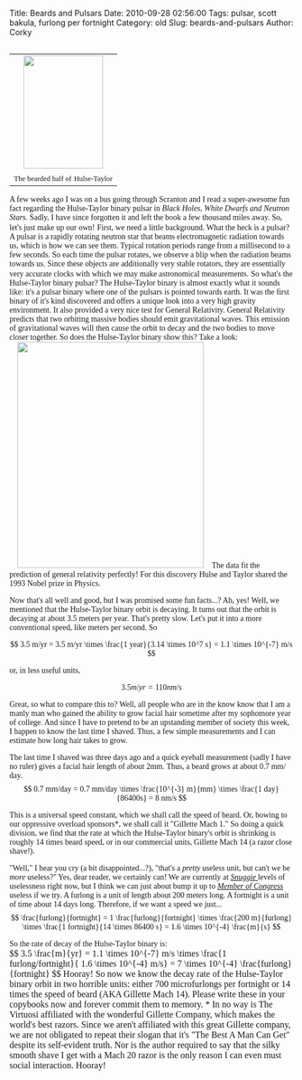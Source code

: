 Title: Beards and Pulsars
Date: 2010-09-28 02:56:00
Tags: pulsar, scott bakula, furlong per fortnight
Category: old
Slug: beards-and-pulsars
Author: Corky

<table cellpadding="0" cellspacing="0" class="tr-caption-container" style="float: left; margin-right: 1em; text-align: left;"><tbody><tr><td style="text-align: center;"><a href="http://4.bp.blogspot.com/_fa6AZDCsHnY/TKF59ueq6-I/AAAAAAAAAHM/-dRSw4CNM3w/s1600/hulse_postcard.jpg" imageanchor="1" style="clear: left; margin-bottom: 1em; margin-left: auto; margin-right: auto;"><span class="Apple-style-span" style="font-family: Georgia, 'Times New Roman', serif;"><img border="0" height="200" src="http://4.bp.blogspot.com/_fa6AZDCsHnY/TKF59ueq6-I/AAAAAAAAAHM/-dRSw4CNM3w/s200/hulse_postcard.jpg" width="141" /></span></a></td></tr><tr><td class="tr-caption" style="text-align: center;"><span class="Apple-style-span" style="font-size: small;"><span class="Apple-style-span" style="font-family: Georgia, 'Times New Roman', serif;">The bearded half of</span></span>
<span class="Apple-style-span" style="font-size: small;"><span class="Apple-style-span" style="font-family: Georgia, 'Times New Roman', serif;">Hulse-Taylor</span></span></td></tr></tbody></table><span class="Apple-style-span" style="font-family: Georgia, 'Times New Roman', serif;">A few weeks ago I was on a bus going through Scranton and I read a super-awesome fun fact regarding the Hulse-Taylor binary pulsar in </span><i><span class="Apple-style-span" style="font-family: Georgia, 'Times New Roman', serif;">Black Holes, White Dwarfs and Neutron Stars</span></i><span class="Apple-style-span" style="font-family: Georgia, 'Times New Roman', serif;">.  Sadly, I have since forgotten it and left the book a few thousand miles away.  So, let's just make up our own!</span>
<span class="Apple-style-span" style="font-family: Georgia, 'Times New Roman', serif;">
</span>
<a name='more'></a><span class="Apple-style-span" style="font-family: Georgia, 'Times New Roman', serif;"> First, we need a little background.  What the heck is a pulsar?  A pulsar is a rapidly rotating neutron star that beams electromagnetic radiation towards us, which is how we can see them.  Typical rotation periods range from a millisecond to a few seconds.  So each time the pulsar rotates, we observe a blip when the radiation beams towards us.  Since these objects are additionally very stable rotators, they are essentially very accurate clocks with which we may make astronomical measurements.</span>
<span class="Apple-style-span" style="font-family: Georgia, 'Times New Roman', serif;">
</span> 
<span class="Apple-style-span" style="font-family: Georgia, 'Times New Roman', serif;">So what's the Hulse-Taylor binary pulsar?  The Hulse-Taylor binary is almost exactly what it sounds like: it's a pulsar binary where one of the pulsars is pointed towards earth.  It was the first binary of it's kind discovered and offers a unique look into a very high gravity environment.  It also provided a very nice test for General Relativity.  General Relativity predicts that two orbiting massive bodies should emit gravitational waves.  This emission of gravitational waves will then cause the orbit to decay and the two bodies to move closer together.  So does the Hulse-Taylor binary show this?  Take a look:</span>
<a href="http://1.bp.blogspot.com/_fa6AZDCsHnY/TKF5SwXxsXI/AAAAAAAAAHI/wPELMEGlWW0/s1600/PSR_1913_new_large.jpg" imageanchor="1" style="margin-left: 1em; margin-right: 1em;"><span class="Apple-style-span" style="font-family: Georgia, 'Times New Roman', serif;"><img border="0" height="400" src="http://1.bp.blogspot.com/_fa6AZDCsHnY/TKF5SwXxsXI/AAAAAAAAAHI/wPELMEGlWW0/s400/PSR_1913_new_large.jpg" width="331" /></span></a><span class="Apple-style-span" style="font-family: Georgia, 'Times New Roman', serif;">The data fit the prediction of general relativity perfectly!  For this discovery Hulse and Taylor shared the 1993 Nobel prize in Physics. 

Now that's all well and good, but I was promised some fun facts...?  Ah, yes!  Well, we mentioned that the Hulse-Taylor binary orbit is decaying.  It turns out that the orbit is decaying at about 3.5 meters per year.  That's pretty slow.  Let's put it into a more conventional speed, like meters per second.  So

$$ 3.5 m/yr = 3.5 m/yr \times \frac{1 year}{3.14 \times 10^7 s} = 1.1 \times 10^{-7} m/s $$

or, in less useful units,

$$ 3.5 m/yr = 110 nm/s $$

Great, so what to compare this to?  Well, all people who are in the know know that I am a manly man who gained the ability to grow facial hair sometime after my sophomore year of college.  And since I have to pretend to be an upstanding member of society this week, I happen to know the last time I shaved.  Thus, a few simple measurements and I can estimate how long hair takes to grow.

The last time I shaved was three days ago and a quick eyeball measurement (sadly I have no ruler) gives a facial hair length of about 2mm.  Thus, a beard grows at about 0.7 mm/ day.                                 </span>      
<span class="Apple-style-span" style="font-family: Georgia, 'Times New Roman', serif;">
</span>
<span class="Apple-style-span" style="font-family: Georgia, 'Times New Roman', serif;">$$ 0.7 mm/day = 0.7 mm/day \times \frac{10^{-3} m}{mm} \times \frac{1 day}{86400s} = 8 nm/s $$

This is a universal speed constant, which we shall call the speed of beard.  Or, bowing to our oppressive overload sponsors*, we shall call it "Gillette Mach 1."  So doing a quick division, we find that the rate at which the Hulse-Taylor binary's orbit is shrinking is roughly 14 times beard speed, or in our commercial units, Gillette Mach 14 (a razor close shave!).

"Well," I hear you cry (a bit disappointed...?), "that's          </span>  <i><span class="Apple-style-span" style="font-family: Georgia, 'Times New Roman', serif;"> </span></i><span class="Apple-style-span" style="font-family: Georgia, 'Times New Roman', serif;">a </span><i><span class="Apple-style-span" style="font-family: Georgia, 'Times New Roman', serif;">pretty</span></i><span class="Apple-style-span" style="font-family: Georgia, 'Times New Roman', serif;"> useless unit, but can't we be </span><i><span class="Apple-style-span" style="font-family: Georgia, 'Times New Roman', serif;">more</span></i><span class="Apple-style-span" style="font-family: Georgia, 'Times New Roman', serif;"> useless?"  Yes, dear reader, we certainly can!  We are currently at </span><i><a href="http://www.youtube.com/watch?v=2xZp-GLMMJ0"><span class="Apple-style-span" style="font-family: Georgia, 'Times New Roman', serif;">Snuggie</span></a></i><a href="http://www.youtube.com/watch?v=0Ym65h1bmJ0"><span class="Apple-style-span" style="font-family: Georgia, 'Times New Roman', serif;"> </span></a><span class="Apple-style-span" style="font-family: Georgia, 'Times New Roman', serif;">levels of uselessness right now, but I think we can just about bump it up to </span><i><a href="http://www.youtube.com/watch?v=0ONJfp95yoE"><span class="Apple-style-span" style="font-family: Georgia, 'Times New Roman', serif;">Member of Congress</span></a></i><span class="Apple-style-span" style="font-family: Georgia, 'Times New Roman', serif;"> useless if we try.</span>
<span class="Apple-style-span" style="font-family: Georgia, 'Times New Roman', serif;">
A furlong is a unit of length about 200 meters long.  A fortnight is a unit of time about 14 days long.  Therefore, if we want a speed we just...</span>
<span class="Apple-style-span" style="font-family: Georgia, 'Times New Roman', serif;">
</span>
<span class="Apple-style-span" style="font-family: Georgia, 'Times New Roman', serif;">$$ \frac{furlong}{fortnight} = 1 \frac{furlong}{fortnight} \times \frac{200 m}{furlong} \times \frac{1 fortnight}{14 \times 86400 s} = 1.6 \times 10^{-4} \frac{m}{s} $$</span>
<span class="Apple-style-span" style="font-family: Georgia, 'Times New Roman', serif;">
</span> 
<div style="margin-bottom: 0px; margin-left: 0px; margin-right: 0px; margin-top: 0px;"><span class="Apple-style-span" style="font-family: Georgia, 'Times New Roman', serif;">So the rate of decay of the Hulse-Taylor binary is:</span></div><div style="margin-bottom: 0px; margin-left: 0px; margin-right: 0px; margin-top: 0px;"><span class="Apple-style-span" style="font-family: Georgia, 'Times New Roman', serif;">
</span> </div><div style="font-family: 'Times New Roman'; font-size: medium; margin-bottom: 0px; margin-left: 0px; margin-right: 0px; margin-top: 0px;"><span class="Apple-style-span" style="font-family: Georgia, 'Times New Roman', serif;">$$ 3.5 \frac{m}{yr} = 1.1 \times 10^{-7} m/s \times \frac{1 furlong/fortnight}{ 1.6 \times 10^{-4} m/s} = 7 \times 10^{-4} \frac{furlong}{fortnight} $$</span>
<span class="Apple-style-span" style="font-family: Georgia, 'Times New Roman', serif;">
</span>
<span class="Apple-style-span" style="font-family: Georgia, 'Times New Roman', serif;">Hooray!  So now we know the decay rate of the Hulse-Taylor binary orbit in two horrible units: either 700 microfurlongs per fortnight or 14 times the speed of beard (AKA Gillette Mach 14).  Please write these in your copybooks now and forever commit them to memory.</span>
<span class="Apple-style-span" style="font-family: Georgia, 'Times New Roman', serif;">
</span>
<span class="Apple-style-span" style="font-family: Georgia, 'Times New Roman', serif;">
* In no way is The Virtuosi affiliated with the wonderful Gillette Company, which makes the world's best razors.  Since we aren't affiliated with this great Gillette company, we are not obligated to repeat their slogan that it's "The Best A Man Can Get" despite its self-evident truth.  Nor is the author required to say that the silky smooth shave I get with a Mach 20 razor is the only reason I can even must social interaction.  Hooray!</span> </div>
